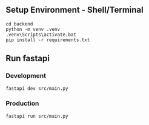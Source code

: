 ## Setup Environment - Shell/Terminal
```
cd backend
python -m venv .venv
.venv\Scripts\activate.bat
pip install -r requirements.txt
```

## Run fastapi
### Development
```
fastapi dev src/main.py
```

### Production
```
fastapi run src/main.py
```

